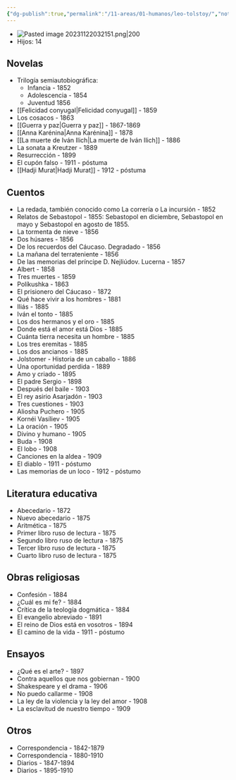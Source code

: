 ```yaml
---
{"dg-publish":true,"permalink":"/11-areas/01-humanos/leo-tolstoy/","noteIcon":""}
---
```


- ![Pasted image 20231122032151.png|200](/img/user/11%20%C3%81reas%20%E2%9A%99/01%20Humanos/%F0%9F%92%BE%20Adjuntos/Pasted%20image%2020231122032151.png)
- Hijos: 14

## Novelas
- Trilogía semiautobiográfica:
	- Infancia - 1852
	- Adolescencia - 1854
	- Juventud 1856
- [[Felicidad conyugal\|Felicidad conyugal]] - 1859
- Los cosacos - 1863
- [[Guerra y paz\|Guerra y paz]] - 1867-1869
- [[Anna Karénina\|Anna Karénina]] - 1878
- [[La muerte de Iván Ilich\|La muerte de Iván Ilich]] - 1886
- La sonata a Kreutzer - 1889
- Resurrección - 1899
- El cupón falso - 1911 - póstuma
- [[Hadji Murat\|Hadji Murat]] - 1912 - póstuma
## Cuentos
- La redada, también conocido como La correría o La incursión - 1852
- Relatos de Sebastopol - 1855: Sebastopol en diciembre, Sebastopol en mayo y Sebastopol en agosto de 1855.
- La tormenta de nieve - 1856
- Dos húsares - 1856
- De los recuerdos del Cáucaso. Degradado - 1856
- La mañana del terrateniente - 1856
- De las memorias del príncipe D. Nejliúdov. Lucerna - 1857
- Albert - 1858
- Tres muertes - 1859
- Políkushka - 1863
- El prisionero del Cáucaso - 1872
- Qué hace vivir a los hombres - 1881
- Iliás - 1885
- Iván el tonto - 1885
- Los dos hermanos y el oro - 1885
- Donde está el amor está Dios - 1885
- Cuánta tierra necesita un hombre - 1885
- Los tres eremitas - 1885
- Los dos ancianos - 1885
- Jolstomer - Historia de un caballo - 1886
- Una oportunidad perdida - 1889
- Amo y criado - 1895
- El padre Sergio - 1898
- Después del baile - 1903
- El rey asirio Asarjadón - 1903
- Tres cuestiones - 1903
- Aliosha Puchero - 1905
- Kornéi Vasíliev - 1905
- La oración - 1905
- Divino y humano - 1905
- Buda - 1908
- El lobo - 1908
- Canciones en la aldea - 1909
- El diablo - 1911 - póstumo
- Las memorias de un loco - 1912 - póstumo
## Literatura educativa
- Abecedario - 1872
- Nuevo abecedario - 1875
- Aritmética - 1875
- Primer libro ruso de lectura - 1875
- Segundo libro ruso de lectura - 1875
- Tercer libro ruso de lectura - 1875
- Cuarto libro ruso de lectura - 1875
## Obras religiosas
- Confesión - 1884
- ¿Cuál es mi fe? - 1884
- Crítica de la teología dogmática - 1884
- El evangelio abreviado - 1891
- El reino de Dios está en vosotros - 1894
- El camino de la vida - 1911 - póstumo
## Ensayos
- ¿Qué es el arte? - 1897
- Contra aquellos que nos gobiernan - 1900
- Shakespeare y el drama - 1906
- No puedo callarme - 1908
- La ley de la violencia y la ley del amor - 1908
- La esclavitud de nuestro tiempo - 1909
## Otros
- Correspondencia - 1842-1879
- Correspondencia - 1880-1910
- Diarios - 1847-1894
- Diarios - 1895-1910